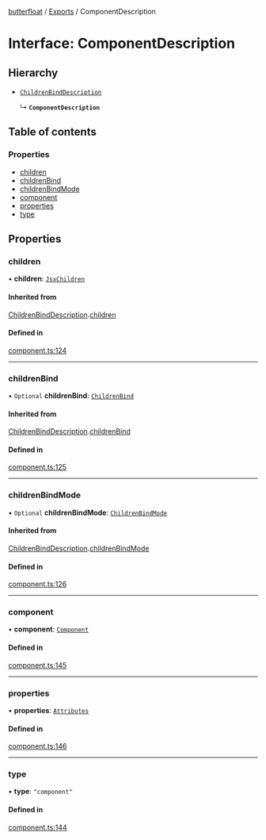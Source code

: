 [butterfloat](../README.md) / [Exports](../modules.md) / ComponentDescription

# Interface: ComponentDescription

## Hierarchy

- [`ChildrenBindDescription`](ChildrenBindDescription.md)

  ↳ **`ComponentDescription`**

## Table of contents

### Properties

- [children](ComponentDescription.md#children)
- [childrenBind](ComponentDescription.md#childrenbind)
- [childrenBindMode](ComponentDescription.md#childrenbindmode)
- [component](ComponentDescription.md#component)
- [properties](ComponentDescription.md#properties)
- [type](ComponentDescription.md#type)

## Properties

### children

• **children**: [`JsxChildren`](../modules.md#jsxchildren)

#### Inherited from

[ChildrenBindDescription](ChildrenBindDescription.md).[children](ChildrenBindDescription.md#children)

#### Defined in

[component.ts:124](https://github.com/WorldMaker/butterfloat/blob/75c28b8/component.ts#L124)

___

### childrenBind

• `Optional` **childrenBind**: [`ChildrenBind`](../modules.md#childrenbind)

#### Inherited from

[ChildrenBindDescription](ChildrenBindDescription.md).[childrenBind](ChildrenBindDescription.md#childrenbind)

#### Defined in

[component.ts:125](https://github.com/WorldMaker/butterfloat/blob/75c28b8/component.ts#L125)

___

### childrenBindMode

• `Optional` **childrenBindMode**: [`ChildrenBindMode`](../modules.md#childrenbindmode)

#### Inherited from

[ChildrenBindDescription](ChildrenBindDescription.md).[childrenBindMode](ChildrenBindDescription.md#childrenbindmode)

#### Defined in

[component.ts:126](https://github.com/WorldMaker/butterfloat/blob/75c28b8/component.ts#L126)

___

### component

• **component**: [`Component`](../modules.md#component)

#### Defined in

[component.ts:145](https://github.com/WorldMaker/butterfloat/blob/75c28b8/component.ts#L145)

___

### properties

• **properties**: [`Attributes`](../modules.md#attributes)

#### Defined in

[component.ts:146](https://github.com/WorldMaker/butterfloat/blob/75c28b8/component.ts#L146)

___

### type

• **type**: ``"component"``

#### Defined in

[component.ts:144](https://github.com/WorldMaker/butterfloat/blob/75c28b8/component.ts#L144)
